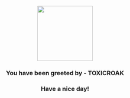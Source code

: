 <p align="center">
            <img src="https://raw.githubusercontent.com/PokeAPI/sprites/master/sprites/pokemon/454.png" width="150" height="150">
          </p>
          <h3 align="center">You have been greeted by - <b>TOXICROAK</b></h3>
          <h3 align="center">Have a nice day!</h3>
